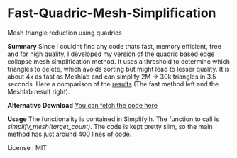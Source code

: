 # Fast-Quadric-Mesh-Simplification
Mesh triangle reduction using quadrics

**Summary** Since I couldnt find any code thats fast, memory efficient, free and for high quality, I developed my version of the quadric based edge collapse mesh simplification method. It uses a threshold to determine which triangles to delete, which avoids sorting but might lead to lesser quality. It is about 4x as fast as Meshlab and can simplify 2M -> 30k triangles in 3.5 seconds. Here a comparison of the [results](http://4.bp.blogspot.com/-Vqb8ac6aHPc/U3I-tDop4LI/AAAAAAAAC4g/xxaBFOSq6so/s1600/Clipboard03.png) (The fast method left and the Meshlab result right).

**Alternative Download** [You can fetch the code here](http://voxels.blogspot.jp/2014/05/quadric-mesh-simplification-with-source.html)

**Usage** The functionality is contained in Simplify.h. The function to call is *simplify_mesh(target_count)*. The code is kept pretty slim, so the main method has just around 400 lines of code. 

License : MIT
